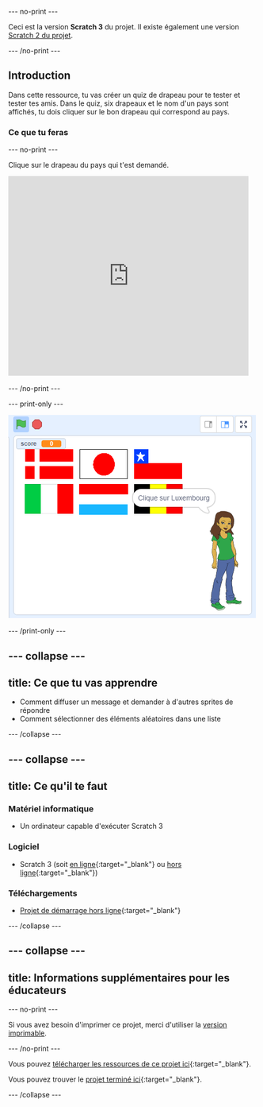 --- no-print ---

Ceci est la version **Scratch 3** du projet. Il existe également une version [Scratch 2 du projet](https://projects.raspberrypi.org/fr-FR/projects/guess-the-flag-scratch2).

--- /no-print ---

## Introduction

Dans cette ressource, tu vas créer un quiz de drapeau pour te tester et tester tes amis. Dans le quiz, six drapeaux et le nom d'un pays sont affichés, tu dois cliquer sur le bon drapeau qui correspond au pays.

### Ce que tu feras

--- no-print ---

Clique sur le drapeau du pays qui t'est demandé.

<div class="scratch-preview">
  <iframe allowtransparency="true" width="485" height="402" src="https://scratch.mit.edu/projects/embed/550830603/?autostart=false" frameborder="0" scrolling="no"></iframe>
</div>

--- /no-print ---

--- print-only ---

![Jeu terminé](images/finished-game.png)

--- /print-only ---

--- collapse ---
---
title: Ce que tu vas apprendre
---

+ Comment diffuser un message et demander à d'autres sprites de répondre
+ Comment sélectionner des éléments aléatoires dans une liste

--- /collapse ---

--- collapse ---
---
title: Ce qu'il te faut
---

### Matériel informatique

+ Un ordinateur capable d'exécuter Scratch 3

### Logiciel

+ Scratch 3 (soit [en ligne](http://rpf.io/scratchon){:target="_blank"} ou [hors ligne](http://rpf.io/scratchoff){:target="_blank"})

### Téléchargements

+ [Projet de démarrage hors ligne](http://rpf.io/p/fr-FR/guess-the-flag-go){:target="_blank"}

--- /collapse ---

--- collapse ---
---
title: Informations supplémentaires pour les éducateurs
---

--- no-print ---

Si vous avez besoin d'imprimer ce projet, merci d'utiliser la [version imprimable](https://projects.raspberrypi.org/fr-FR/projects/guess-the-flag/print).

--- /no-print ---

Vous pouvez [télécharger les ressources de ce projet ici](http://rpf.io/p/fr-FR/guess-the-flag-go){:target="_blank"}.

Vous pouvez trouver le [projet terminé ici](http://rpf.io/p/fr-FR/guess-the-flag-get){:target="_blank"}.

--- /collapse ---